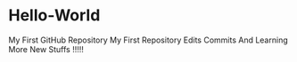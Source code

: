 # Hello-World
My First GitHub Repository
My First Repository Edits
Commits
And Learning More New Stuffs
!!!!!
